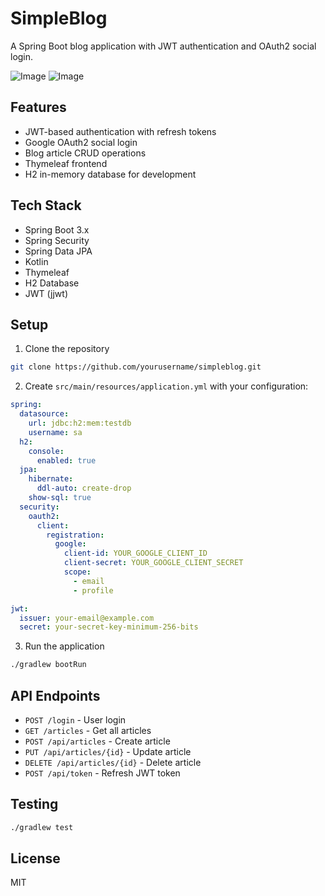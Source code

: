 # SimpleBlog

A Spring Boot blog application with JWT authentication and OAuth2 social login.

![Image](https://github.com/user-attachments/assets/48b61545-a740-4c06-b017-2401c1b81d11)
![Image](https://github.com/user-attachments/assets/7865eefb-185c-4106-a139-21dfb5f9186b)

## Features

- JWT-based authentication with refresh tokens
- Google OAuth2 social login
- Blog article CRUD operations
- Thymeleaf frontend
- H2 in-memory database for development

## Tech Stack

- Spring Boot 3.x
- Spring Security
- Spring Data JPA
- Kotlin
- Thymeleaf
- H2 Database
- JWT (jjwt)

## Setup

1. Clone the repository
```bash
git clone https://github.com/yourusername/simpleblog.git
```

2. Create `src/main/resources/application.yml` with your configuration:
```yaml
spring:
  datasource:
    url: jdbc:h2:mem:testdb
    username: sa
  h2:
    console:
      enabled: true
  jpa:
    hibernate:
      ddl-auto: create-drop
    show-sql: true
  security:
    oauth2:
      client:
        registration:
          google:
            client-id: YOUR_GOOGLE_CLIENT_ID
            client-secret: YOUR_GOOGLE_CLIENT_SECRET
            scope:
              - email
              - profile

jwt:
  issuer: your-email@example.com
  secret: your-secret-key-minimum-256-bits
```

3. Run the application
```bash
./gradlew bootRun
```

## API Endpoints

- `POST /login` - User login
- `GET /articles` - Get all articles
- `POST /api/articles` - Create article
- `PUT /api/articles/{id}` - Update article
- `DELETE /api/articles/{id}` - Delete article
- `POST /api/token` - Refresh JWT token

## Testing

```bash
./gradlew test
```

## License

MIT
